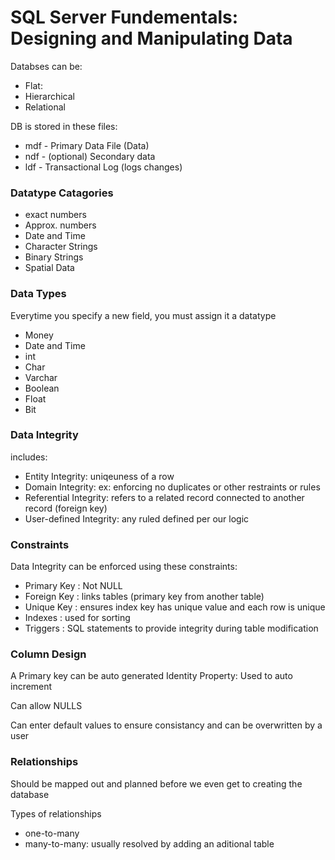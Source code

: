 # SQL Server Fundementals: Designing and Manipulating Data

Databses can be:
* Flat: 
* Hierarchical
* Relational

DB is stored in these files:
* mdf - Primary Data File (Data)
* ndf - (optional) Secondary data
* ldf - Transactional Log (logs changes)

### Datatype Catagories
* exact numbers
* Approx. numbers
* Date and Time
* Character Strings
* Binary Strings
* Spatial Data

### Data Types
Everytime you specify a new field, you must assign it a datatype

* Money
* Date and Time
* int
* Char
* Varchar
* Boolean
* Float
* Bit

### Data Integrity
includes:
 * Entity Integrity: uniqeuness of a row
 * Domain Integrity: ex: enforcing no duplicates or other restraints or rules
 * Referential Integrity: refers to a related record connected to another record (foreign key) 
 * User-defined Integrity: any ruled defined per our logic
 
### Constraints
Data Integrity can be enforced using these constraints:
* Primary Key : Not NULL
* Foreign Key : links tables (primary key from another table)
* Unique Key  : ensures index key has unique value and each row is unique 
* Indexes     : used for sorting 
* Triggers    : SQL statements to provide integrity during table modification

### Column Design
A Primary key can be auto generated
Identity Property: Used to auto increment

Can allow NULLS

Can enter default values to ensure consistancy and can be overwritten by a user

### Relationships
Should be mapped out and planned before we even get to creating the database 

Types of relationships 
* one-to-many
* many-to-many: usually resolved by adding an aditional table

